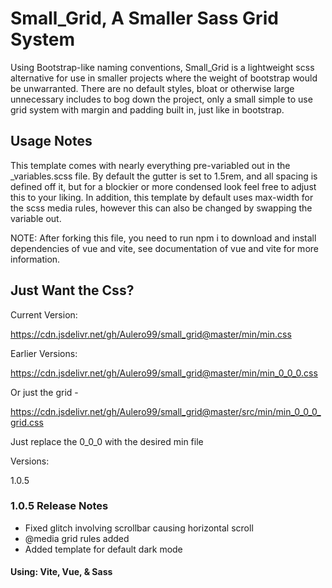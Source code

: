 # Small_Grid, A Smaller Sass Grid System

Using Bootstrap-like naming conventions, Small_Grid is a lightweight scss alternative for use in smaller projects where the weight of bootstrap would be unwarranted. There are no default styles, bloat or otherwise large unnecessary includes to bog down the project, only a small simple to use grid system with margin and padding built in, just like in bootstrap.  

## Usage Notes

This template comes with nearly everything pre-variabled out in the _variables.scss file. By default the gutter is set to 1.5rem, and all spacing is defined off it, but for a blockier or more condensed look feel free to adjust this to your liking. In addition, this template by default uses max-width for the scss media rules, however this can also be changed by swapping the variable out.

NOTE: After forking this file, you need to run npm i to download and install dependencies of vue and vite, see documentation of vue and vite for more information.

## Just Want the Css?

Current Version:

<https://cdn.jsdelivr.net/gh/Aulero99/small_grid@master/min/min.css>

Earlier Versions:

<https://cdn.jsdelivr.net/gh/Aulero99/small_grid@master/min/min_0_0_0.css>

Or just the grid - 

<https://cdn.jsdelivr.net/gh/Aulero99/small_grid@master/src/min/min_0_0_0_grid.css>


Just replace the 0_0_0 with the desired min file

Versions:

1.0.5 


### 1.0.5 Release Notes

 - Fixed glitch involving scrollbar causing horizontal scroll
 - @media grid rules added
 - Added template for default dark mode  

#### Using: Vite, Vue, & Sass